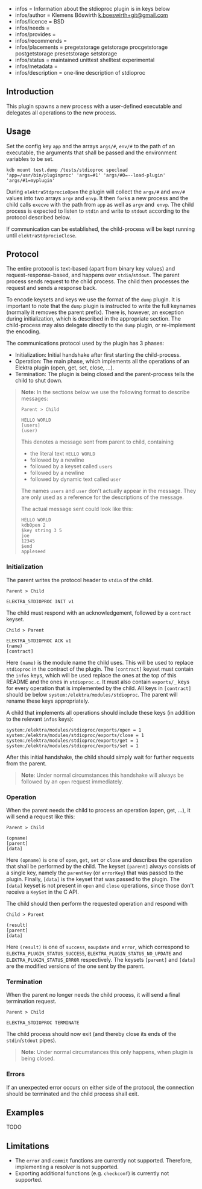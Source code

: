 - infos = Information about the stdioproc plugin is in keys below
- infos/author = Klemens Böswirth <k.boeswirth+git@gmail.com>
- infos/licence = BSD
- infos/needs =
- infos/provides =
- infos/recommends =
- infos/placements = pregetstorage getstorage procgetstorage postgetstorage presetstorage setstorage
- infos/status = maintained unittest shelltest experimental
- infos/metadata =
- infos/description = one-line description of stdioproc

## Introduction

This plugin spawns a new process with a user-defined executable and delegates all operations to the new process.

## Usage

Set the config key `app` and the arrays `args/#`, `env/#` to the path of an executable, the arguments that shall be passed and the environment variables to be set.

```
kdb mount test.dump /tests/stdioproc specload 'app=/usr/bin/pluginproc' 'args=#1' 'args/#0=--load-plugin' 'args/#1=myplugin'
```

During `elektraStdprocioOpen` the plugin will collect the `args/#` and `env/#` values into two arrays `argv` and `envp`.
It then `fork`s a new process and the child calls `execve` with the path from `app` as well as `argv` and` envp`.
The child process is expected to listen to `stdin` and write to `stdout` according to the protocol described below.

If communication can be established, the child-process will be kept running until `elektraStdprocioClose`.

## Protocol

The entire protocol is text-based (apart from binary key values) and request-response-based, and happens over `stdin`/`stdout`.
The parent process sends request to the child process.
The child then processes the request and sends a response back.

To encode keysets and keys we use the format of the `dump` plugin.
It is important to note that the `dump` plugin is instructed to write the full keynames (normally it removes the parent prefix).
There is, however, an exception during initialization, which is described in the appropriate section.
The child-process may also delegate directly to the `dump` plugin, or re-implement the encoding.

The communications protocol used by the plugin has 3 phases:

- Initialization: Initial handshake after first starting the child-process.
- Operation: The main phase, which implements all the operations of an Elektra plugin (open, get, set, close, ...).
- Termination: The plugin is being closed and the parent-process tells the child to shut down.

> **Note:** In the sections below we use the following format to describe messages:
>
> ```
> Parent > Child
>
> HELLO WORLD
> [users]
> (user)
> ```
>
> This denotes a message sent from parent to child, containing
>
> - the literal text `HELLO WORLD`
> - followed by a newline
> - followed by a keyset called `users`
> - followed by a newline
> - followed by dynamic text called `user`
>
> The names `users` and `user` don't actually appear in the message.
> They are only used as a reference for the descriptions of the message.
>
> The actual message sent could look like this:
>
> ```
> HELLO WORLD
> kdbOpen 2
> $key string 3 5
> joe
> 12345
> $end
> appleseed
> ```

### Initialization

The parent writes the protocol header to `stdin` of the child.

```
Parent > Child

ELEKTRA_STDIOPROC INIT v1
```

The child must respond with an acknowledgement, followed by a `contract` keyset.

```
Child > Parent

ELEKTRA_STDIOPROC ACK v1
(name)
[contract]
```

Here `(name)` is the module name the child uses.
This will be used to replace `stdioproc` in the contract of the plugin.
The `[contract]` keyset must contain the `infos` keys, which will be used replace the ones at the top of this README and the ones in `stdioproc.c`.
It must also contain `exports/_` keys for every operation that is implemented by the child.
All keys in `[contract]` should be below `system:/elektra/modules/stdioproc`.
The parent will rename these keys appropriately.

A child that implements all operations should include these keys (in addition to the relevant `infos` keys):

```
system:/elektra/modules/stdioproc/exports/open = 1
system:/elektra/modules/stdioproc/exports/close = 1
system:/elektra/modules/stdioproc/exports/get = 1
system:/elektra/modules/stdioproc/exports/set = 1
```

After this initial handshake, the child should simply wait for further requests from the parent.

> **Note**: Under normal circumstances this handshake will always be followed by an `open` request immediately.

### Operation

When the parent needs the child to process an operation (open, get, ...), it will send a request like this:

```
Parent > Child

(opname)
[parent]
[data]
```

Here `(opname)` is one of `open`, `get`, `set` or `close` and describes the operation that shall be performed by the child.
The keyset `[parent]` always consists of a single key, namely the `parentKey` (or `errorKey`) that was passed to the plugin.
Finally, `[data]` is the keyset that was passed to the plugin.
The `[data]` keyset is not present in `open` and `close` operations, since those don't receive a `KeySet` in the C API.

The child should then perform the requested operation and respond with

```
Child > Parent

(result)
[parent]
[data]
```

Here `(result)` is one of `success`, `noupdate` and `error`, which correspond to `ELEKTRA_PLUGIN_STATUS_SUCCESS`, `ELEKTRA_PLUGIN_STATUS_NO_UPDATE` and `ELEKTRA_PLUGIN_STATUS_ERROR` respectively.
The keysets `[parent]` and `[data]` are the modified versions of the one sent by the parent.

### Termination

When the parent no longer needs the child process, it will send a final termination request.

```
Parent > Child

ELEKTRA_STDIOPROC TERMINATE
```

The child process should now exit (and thereby close its ends of the `stdin`/`stdout` pipes).

> **Note:** Under normal circumstances this only happens, when plugin is being closed.

### Errors

If an unexpected error occurs on either side of the protocol, the connection should be terminated and the child process shall exit.

## Examples

TODO

## Limitations

- The `error` and `commit` functions are currently not supported. Therefore, implementing a resolver is not supported.
- Exporting additional functions (e.g. `checkconf`) is currently not supported.

